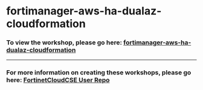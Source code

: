 <h1>fortimanager-aws-ha-dualaz-cloudformation</h1><h3>To view the workshop, please go here: <a href=https://fortinetcloudcse.github.io/fortimanager-aws-ha-dualaz-cloudformation/>fortimanager-aws-ha-dualaz-cloudformation</a></h3><hr><h3>For more information on creating these workshops, please go here: <a href=https://fortinetcloudcse.github.io/UserRepo/>FortinetCloudCSE User Repo</a></h3>